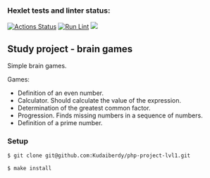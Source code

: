 ### Hexlet tests and linter status:
[![Actions Status](https://github.com/Kudaiberdy/php-project-lvl1/workflows/hexlet-check/badge.svg)](https://github.com/Kudaiberdy/php-project-lvl1/actions)
[![Run Lint](https://github.com/Kudaiberdy/php-project-lvl1/actions/workflows/runLint.yml/badge.svg)](https://github.com/Kudaiberdy/php-project-lvl1/actions/workflows/runLint.yml)
<a href="https://codeclimate.com/github/codeclimate/codeclimate/maintainability"><img src="https://api.codeclimate.com/v1/badges/a99a88d28ad37a79dbf6/maintainability" /></a>

## Study project - brain games
Simple brain games.

Games:
* Definition of an even number.
* Calculator. Should calculate the value of the expression.
* Determination of the greatest common factor.
* Progression. Finds missing numbers in a sequence of numbers.
* Definition of a prime number.

### Setup
```sh
$ git clone git@github.com:Kudaiberdy/php-project-lvl1.git
```

```sh
$ make install
```